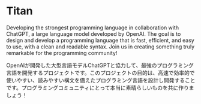 # Titan

Developing the strongest programming language in collaboration with ChatGPT, a large language model developed by OpenAI. The goal is to design and develop a programming language that is fast, efficient, and easy to use, with a clean and readable syntax. Join us in creating something truly remarkable for the programming community!

OpenAIが開発した大型言語モデルChatGPTと協力して、最強のプログラミング言語を開発するプロジェクトです。このプロジェクトの目的は、高速で効率的で使いやすい、読みやすい構文を備えたプログラミング言語を設計し開発することです。プログラミングコミュニティにとって本当に素晴らしいものを共に作りましょう！
